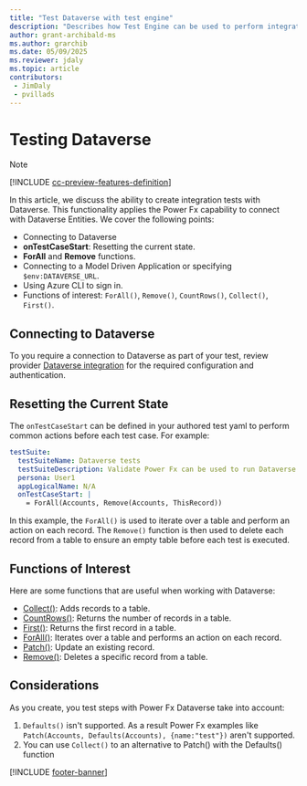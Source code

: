 ```yaml
---
title: "Test Dataverse with test engine"
description: "Describes how Test Engine can be used to perform integration testing of Dataverse"
author: grant-archibald-ms
ms.author: grarchib
ms.date: 05/09/2025
ms.reviewer: jdaly
ms.topic: article
contributors:
 - JimDaly
 - pvillads
---
```


# Testing Dataverse

> [!NOTE]
> [!INCLUDE [cc-preview-features-definition](../includes/cc-preview-features-definition.md)]

In this article, we discuss the ability to create integration tests with Dataverse. This functionality applies the Power Fx capability to connect with Dataverse Entities. We cover the following points:

- Connecting to Dataverse
- **onTestCaseStart**: Resetting the current state.
- **ForAll** and **Remove** functions.
- Connecting to a Model Driven Application or specifying `$env:DATAVERSE_URL`.
- Using Azure CLI to sign in.
- Functions of interest: `ForAll()`, `Remove()`, `CountRows()`, `Collect()`, `First()`.

## Connecting to Dataverse

To you require a connection to Dataverse as part of your test, review provider [Dataverse integration](./providers.md#provider-dataverse-integration) for the required configuration and authentication.

## Resetting the Current State

The `onTestCaseStart` can be defined in your authored test yaml to perform common actions before each test case. For example:

```yaml
testSuite:
  testSuiteName: Dataverse tests
  testSuiteDescription: Validate Power Fx can be used to run Dataverse integration tests
  persona: User1
  appLogicalName: N/A
  onTestCaseStart: |
    = ForAll(Accounts, Remove(Accounts, ThisRecord))
```

In this example, the `ForAll()` is used to iterate over a table and perform an action on each record. The `Remove()` function is then used to delete each record from a table to ensure an empty table before each test is executed.

## Functions of Interest

Here are some functions that are useful when working with Dataverse:

- [Collect()](../power-fx/reference/function-clear-collect-clearcollect.md#collect): Adds records to a table.
- [CountRows()](../power-fx/reference/function-table-counts.md): Returns the number of records in a table.
- [First()](../power-fx/reference/function-first-last.md): Returns the first record in a table.
- [ForAll()](../power-fx/reference/function-forall.md): Iterates over a table and performs an action on each record.
- [Patch()](../power-fx/reference/function-patch.md): Update an existing record.
- [Remove()](../power-fx/reference/function-remove-removeif.md): Deletes a specific record from a table.

## Considerations

As you create, you test steps with Power Fx Dataverse take into account: 

1. `Defaults()` isn't supported. As a result Power Fx examples like `Patch(Accounts, Defaults(Accounts), {name:"test"})` aren't supported. 
1. You can use `Collect()` to an alternative to Patch() with the Defaults() function

[!INCLUDE [footer-banner](../includes/footer-banner.md)]
